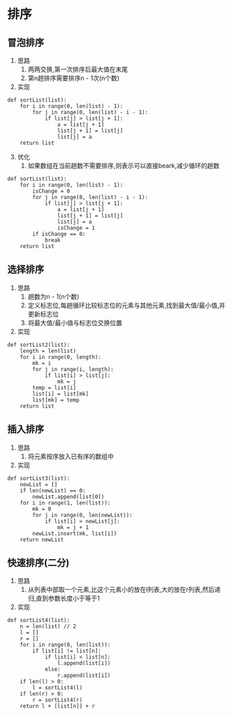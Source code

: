 # 排序
## 冒泡排序
1. 思路
    1. 两两交换,第一次排序后最大值在末尾
    2. 第n趟排序需要排序n - 1次(n个数)
2. 实现
```
def sortList(list):
    for i in range(0, len(list) - 1):
        for j in range(0, len(list) - i - 1):
            if list[j] > list[j + 1]:
                a = list[j + 1]
                list[j + 1] = list[j]
                list[j] = a
    return list
```
3. 优化
    1. 如果数组在当前趟数不需要排序,则表示可以直接beark,减少循环的趟数
```
def sortList(list):
    for i in range(0, len(list) - 1):
        isChange = 0
        for j in range(0, len(list) - i - 1):
            if list[j] > list[j + 1]:
                a = list[j + 1]
                list[j + 1] = list[j]
                list[j] = a
                isChange = 1
        if isChange == 0:
            break
    return list
```

## 选择排序
1. 思路
    1. 趟数为n - 1(n个数)
    2. 定义标志位,每趟循环比较标志位的元素与其他元素,找到最大值/最小值,并更新标志位
    3. 将最大值/最小值与标志位交换位置
2. 实现
```
def sortList2(list):
    length = len(list)
    for i in range(0, length):
        mk = i
        for j in range(i, length):
            if list[i] > list[j]:
                mk = j
        temp = list[i]
        list[i] = list[mk]
        list[mk] = temp
    return list
```
## 插入排序
1. 思路
    1. 将元素按序放入已有序的数组中
2. 实现
```
def sortList3(list):
    newList = []
    if len(newList) == 0:
        newList.append(list[0])
    for i in range(1, len(list)):
        mk = 0
        for j in range(0, len(newList)):
            if list[i] > newList[j]:
                mk = j + 1
        newList.insert(mk, list[i])
    return newList
```

## 快速排序(二分)
1. 思路
    1. 从列表中部取一个元素,比这个元素小的放在l列表,大的放在r列表,然后递归,直到参数长度小于等于1
2. 实现
```
def sortList4(list):
    n = len(list) // 2
    l = []
    r = []
    for i in range(0, len(list)):
        if list[i] != list[n]:
            if list[i] < list[n]:
                l.append(list[i])
            else:
                r.append(list[i])
    if len(l) > 0:
        l = sortList4(l)
    if len(r) > 0:
        r = sortList4(r)
    return l + [list[n]] + r
```
